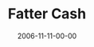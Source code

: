 ---
layout: message
category: message
series: "The Joneses"
title: "Fatter Cash"
date: 2006-11-11-00-00
message_id: 43
audio: "http://s3.amazonaws.com/crossroads-media/message/audio/The_Joneses_02_Fatter_Cash_11-12-06_Tome.mp3"
audio-duration: "48:16"
explicit: false
---
